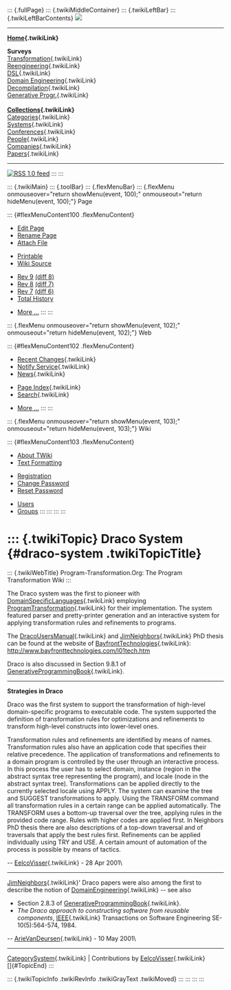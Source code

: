 ::: {.fullPage}
::: {.twikiMiddleContainer}
::: {.twikiLeftBar}
::: {.twikiLeftBarContents}
![](../pub/transformation.gif)

------------------------------------------------------------------------

**[Home](WebHome){.twikiLink}**

**Surveys**\
[Transformation](ProgramTransformation){.twikiLink}\
[Reengineering](ReengineeringWiki){.twikiLink}\
[DSL](DomainSpecificLanguages){.twikiLink}\
[Domain Engineering](DomainEngineering){.twikiLink}\
[Decompilation](DeCompilation){.twikiLink}\
[Generative Progr.](GenerativeProgrammingWiki){.twikiLink}\
\
**[Collections](CategoryCollection){.twikiLink}**\
[Categories](CategoryCategory){.twikiLink}\
[Systems](TransformationSystems){.twikiLink}\
[Conferences](TransformationConferences){.twikiLink}\
[People](TransformationPeople){.twikiLink}\
[Companies](TransformationCompanies){.twikiLink}\
[Papers](CategoryPaper){.twikiLink}

------------------------------------------------------------------------

[![](../pub/rss.gif "RSS 1.0 feed")](WebRss@skin=rss)
:::
:::

::: {.twikiMain}
::: {.toolBar}
::: {.flexMenuBar}
::: {.flexMenu onmouseover="return showMenu(event, 100);" onmouseout="return hideMenu(event, 100);"}
Page

::: {#flexMenuContent100 .flexMenuContent}
-   [Edit
    Page](http://www.program-transformation.org/edit/Transform/DracoSystem?t=1536826286)
-   [Rename
    Page](http://www.program-transformation.org/rename/Transform/DracoSystem)
-   [Attach
    File](http://www.program-transformation.org/attach/Transform/DracoSystem)

<!-- -->

-   [Printable](http://www.program-transformation.org/view/Transform/DracoSystem?skin=print.pattern)
-   [Wiki
    Source](http://www.program-transformation.org/view/Transform/DracoSystem?skin=text&raw=on&contenttype=text/plain)

<!-- -->

-   [Rev
    9](http://www.program-transformation.org/view/Transform/DracoSystem?rev=1.9)
    [(diff 8)](http://www.program-transformation.org/rdiff/Transform/DracoSystem?rev1=1.9&rev2=1.8)
-   [Rev
    8](http://www.program-transformation.org/view/Transform/DracoSystem?rev=1.8)
    [(diff 7)](http://www.program-transformation.org/rdiff/Transform/DracoSystem?rev1=1.8&rev2=1.7)
-   [Rev
    7](http://www.program-transformation.org/view/Transform/DracoSystem?rev=1.7)
    [(diff 6)](http://www.program-transformation.org/rdiff/Transform/DracoSystem?rev1=1.7&rev2=1.6)
-   [Total
    History](http://www.program-transformation.org/rdiff/Transform/DracoSystem)

<!-- -->

-   [More
    \...](http://www.program-transformation.org/oops/Transform/DracoSystem?template=oopsmore&param1=1.9&param2=1.9)
:::
:::

::: {.flexMenu onmouseover="return showMenu(event, 102);" onmouseout="return hideMenu(event, 102);"}
Web

::: {#flexMenuContent102 .flexMenuContent}
-   [Recent Changes](WebChanges){.twikiLink}
-   [Notify Service](WebNotify){.twikiLink}
-   [News](WebNews){.twikiLink}

<!-- -->

-   [Page Index](WebIndex){.twikiLink}
-   [Search](WebSearch){.twikiLink}

<!-- -->

-   [More
    \...](http://www.program-transformation.org/oops/Transform/DracoSystem?template=oopsmore&param1=1.9&param2=1.9)
:::
:::

::: {.flexMenu onmouseover="return showMenu(event, 103);" onmouseout="return hideMenu(event, 103);"}
Wiki

::: {#flexMenuContent103 .flexMenuContent}
-   [About
    TWiki](http://www.program-transformation.org/view/TWiki/WebHome)
-   [Text
    Formatting](http://www.program-transformation.org/view/TWiki/TextFormattingRules)

<!-- -->

-   [Registration](http://www.program-transformation.org/view/TWiki/TWikiRegistration)
-   [Change
    Password](http://www.program-transformation.org/view/TWiki/ChangePassword)
-   [Reset
    Password](http://www.program-transformation.org/view/TWiki/ResetPassword)

<!-- -->

-   [Users](http://www.program-transformation.org/view/Main/TWikiUsers)
-   [Groups](http://www.program-transformation.org/view/Main/TWikiGroups)
:::
:::
:::
:::

::: {.twikiTopic}
Draco System {#draco-system .twikiTopicTitle}
============

::: {.twikiWebTitle}
Program-Transformation.Org: The Program Transformation Wiki
:::

The Draco system was the first to pioneer with
[DomainSpecificLanguages](DomainSpecificLanguages){.twikiLink} employing
[ProgramTransformation](ProgramTransformation){.twikiLink} for their
implementation. The system featured parser and pretty-printer generation
and an interactive system for applying transformation rules and
refinements to programs.

The [DracoUsersManual](DracoUsersManual){.twikiLink} and
[JimNeighbors](JimNeighbors){.twikiLink} PhD thesis can be found at the
website of [BayfrontTechnologies](BayfrontTechnologies){.twikiLink}:
<http://www.bayfronttechnologies.com/l01tech.htm>

Draco is also discussed in Section 9.8.1 of
[GenerativeProgrammingBook](GenerativeProgrammingBook){.twikiLink}.

------------------------------------------------------------------------

**Strategies in Draco**

Draco was the first system to support the transformation of high-level
domain-specific programs to executable code. The system supported the
definition of transformation rules for optimizations and refinements to
transform high-level constructs into lower-level ones.

Transformation rules and refinements are identified by means of names.
Transformation rules also have an application code that specifies their
relative precedence. The application of transformations and refinements
to a domain program is controlled by the user through an interactive
process. In this process the user has to select domain, instance (region
in the abstract syntax tree representing the program), and locale (node
in the abstract syntax tree). Transformations can be applied directly to
the currently selected locale using APPLY. The system can examine the
tree and SUGGEST transformations to apply. Using the TRANSFORM command
all transformation rules in a certain range can be applied
automatically. The TRANSFORM uses a bottom-up traversal over the tree,
applying rules in the provided code range. Rules with higher codes are
applied first. In Neighbors PhD thesis there are also descriptions of a
top-down traversal and of traversals that apply the best rules first.
Refinements can be applied individually using TRY and USE. A certain
amount of automation of the process is possible by means of tactics.

\-- [EelcoVisser](../Main/EelcoVisser){.twikiLink} - 28 Apr 2001\

------------------------------------------------------------------------

[JimNeighbors](JimNeighbors){.twikiLink}\' Draco papers were also among
the first to describe the notion of
[DomainEngineering](DomainEngineering){.twikiLink} \-- see also

-   Section 2.8.3 of
    [GenerativeProgrammingBook](GenerativeProgrammingBook){.twikiLink}.
-   *The Draco approach to constructing software from reusable
    components*, [IEEE](IEEE){.twikiLink} Transactions on Software
    Engineering SE-10(5):564-574, 1984.

\-- [ArieVanDeursen](ArieVanDeursen){.twikiLink} - 10 May 2001\

------------------------------------------------------------------------

[CategorySystem](CategorySystem){.twikiLink} \| Contributions by
[EelcoVisser](../Main/EelcoVisser){.twikiLink}\
[]{#TopicEnd}
:::

::: {.twikiTopicInfo .twikiRevInfo .twikiGrayText .twikiMoved}
:::
:::
:::
:::
